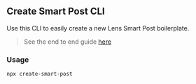 ## Create Smart Post CLI

Use this CLI to easily create a new Lens Smart Post boilerplate.

> See the end to end guide [here](https://docs.lens.xyz/docs/open-action-end-to-end-guide)

### Usage

```sh
npx create-smart-post
```

